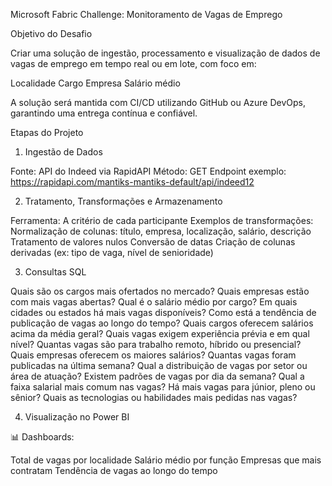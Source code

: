 Microsoft Fabric Challenge: Monitoramento de Vagas de Emprego

Objetivo do Desafio

Criar uma solução de ingestão, processamento e visualização de dados de vagas de emprego em tempo real ou em lote, com foco em:

Localidade
Cargo
Empresa
Salário médio

A solução será mantida com CI/CD utilizando GitHub ou Azure DevOps, garantindo uma entrega contínua e confiável.

Etapas do Projeto

1. Ingestão de Dados

Fonte: API do Indeed via RapidAPI
Método: GET
Endpoint exemplo: https://rapidapi.com/mantiks-mantiks-default/api/indeed12

2. Tratamento, Transformações e Armazenamento

Ferramenta: A critério de cada participante
Exemplos de transformações:
Normalização de colunas: título, empresa, localização, salário, descrição
Tratamento de valores nulos
Conversão de datas
Criação de colunas derivadas (ex: tipo de vaga, nível de senioridade)

3. Consultas SQL

Quais são os cargos mais ofertados no mercado?
Quais empresas estão com mais vagas abertas?
Qual é o salário médio por cargo?
Em quais cidades ou estados há mais vagas disponíveis?
Como está a tendência de publicação de vagas ao longo do tempo?
Quais cargos oferecem salários acima da média geral?
Quais vagas exigem experiência prévia e em qual nível?
Quantas vagas são para trabalho remoto, híbrido ou presencial?
Quais empresas oferecem os maiores salários?
Quantas vagas foram publicadas na última semana?
Qual a distribuição de vagas por setor ou área de atuação?
Existem padrões de vagas por dia da semana?
Qual a faixa salarial mais comum nas vagas?
Há mais vagas para júnior, pleno ou sênior?
Quais as tecnologias ou habilidades mais pedidas nas vagas?

4. Visualização no Power BI

📊 Dashboards:

Total de vagas por localidade
Salário médio por função
Empresas que mais contratam
Tendência de vagas ao longo do tempo
